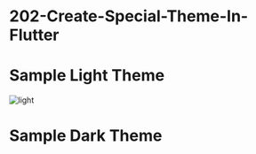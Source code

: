 # 202-Create-Special-Theme-In-Flutter

# Sample Light Theme

![light](https://user-images.githubusercontent.com/64723185/190898675-65191f36-17f3-43f6-8e8c-da6e2a1a03e4.png)

# Sample Dark Theme 
